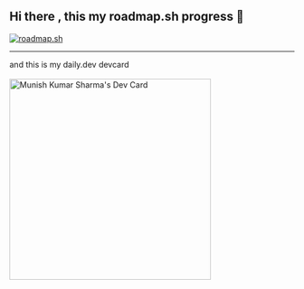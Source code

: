## Hi there , this my roadmap.sh progress 👋
<a href="https://roadmap.sh"><img src="https://roadmap.sh/card/tall/677d4ded70129741a805b00e?variant=light" alt="roadmap.sh"/></a> <hr>

and this is my daily.dev devcard <br> <br>
<a href="https://app.daily.dev/munishkumarsharma51"><img src="https://api.daily.dev/devcards/v2/BnmYbvZ6Mobz7OEDUkZ6f.png?r=u7f&type=default" width="356" alt="Munish Kumar Sharma's Dev Card"/></a>
<!--
**Munishvas121/Munishvas121** is a ✨ _special_ ✨ repository because its `README.md` (this file) appears on your GitHub profile.

Here are some ideas to get you started:

- 🔭 I’m currently working on ...
- 🌱 I’m currently learning ...
- 👯 I’m looking to collaborate on ...
- 🤔 I’m looking for help with ...
- 💬 Ask me about ...
- 📫 How to reach me: ...
- 😄 Pronouns: ...
- ⚡ Fun fact: ...
-->
